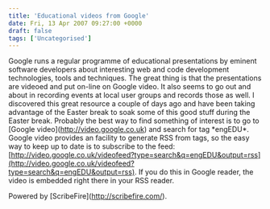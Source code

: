 ```yaml
---
title: 'Educational videos from Google'
date: Fri, 13 Apr 2007 09:27:00 +0000
draft: false
tags: ['Uncategorised']
---
```


Google runs a regular programme of educational presentations by eminent software developers about interesting web and code development technologies, tools and techniques. The great thing is that the presentations are videoed and put on-line on Google video. It also seems to go out and about in recording events at local user groups and records those as well. I discovered this great resource a couple of days ago and have been taking advantage of the Easter break to soak some of this good stuff during the Easter break. Probably the best way to find something of interest is to go to \[Google video\](http://video.google.co.uk) and search for tag \*engEDU\*. Google video provides an facility to generate RSS from tags, so the easy way to keep up to date is to subscribe to the feed: [http://video.google.co.uk/videofeed?type=search&q=engEDU&output=rss](http://video.google.co.uk/videofeed?type=search&q=engEDU&output=rss). If you do this in Google reader, the video is embedded right there in your RSS reader.

Powered by \[ScribeFire\](http://scribefire.com/).